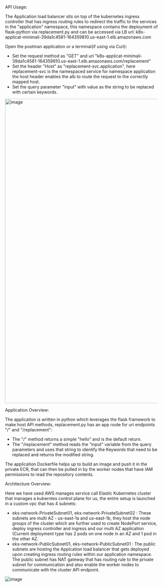 API Usage:

  The Application load balancer sits on top of the kubernetes ingress controller that has ingress routing rules to redirect the traffic to the services in the "application" namespace, this namespace contains the deployment of flask-python via replacement.py and can be accessed via LB url:
  k8s-applicat-minimali-39da1c4581-164359810.us-east-1.elb.amazonaws.com
  
Open the postman application or a terminal(if using via Curl):

* Set the request method as "GET" and url "k8s-applicat-minimali-39da1c4581-164359810.us-east-1.elb.amazonaws.com/replacement"
* Set the header "Host" as "replacement-svc.application", here replacement-svc is the namespaced service for namespace application the host header enables   the alb to route the request to the correctly mapped host.
* Set the query parameter "input" with value as the string to be replaced with certain keywords.

<img width="1002" alt="image" src="https://user-images.githubusercontent.com/71400950/177881357-446d74ff-68c6-4d9b-ae6d-76a05ddc176c.png">


Application Overview:

The application is written in python which leverages the flask framework to make host API methods, replacement.py has an app route for uri endpoints "/" and "/replacement":

* The "/" method returns a simple "hello" and is the default return.
* The "/replacement" method reads the "input" variable from the query parameters and uses that string to identify the Keywords that need to be replaced and   returns the modified string.

The application Dockerfile helps up to build an image and push it in the private ECR, that can then be pulled in by the worker nodes that have IAM permissions to read the repository contents.


Architecture Overview:

Here we have used AWS manages service call Elastic Kubernetes cluster that manages a kuberntes control plane for us, the entire setup is launched in a custom vpc that has 4 subnets:

* eks-network-PrivateSubnet01, eks-network-PrivateSubnet02 : These subnets are multi AZ - us-east-1a and us-east-1b, they host the node groups of the         cluster which are further used to create NodePort service, deploy ingress controller and ingress and our multi AZ application (Current deployment type     has 2 pods on one node in an AZ and 1 pod in the other AZ. 
* eks-network-PublicSubnet01, eks-network-PublicSubnet01 : The public subnets are hosting the Applcation load balancer that gets deployed upon creating       ingress routing rules within our application namespace. The public subnet has NAT gateway that has routing rule to the private subnet for communication     and also enable the worker nodes to communicate with the cluster API endpoint.

![image](https://user-images.githubusercontent.com/71400950/178109813-b6676357-bd41-49ac-b39b-74942563a02b.png)


